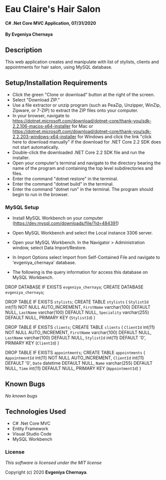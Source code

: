 # Eau Claire's Hair Salon

#### C# .Net Core MVC Application, 07/31/2020

#### By **Evgeniya Chernaya**

## Description

This web application creates and manipulate with list of stylists, clients and appointments for hair salon, using MySQL database.

## Setup/Installation Requirements

* Click the green "Clone or download" button at the right of the screen.
* Select "Download ZIP."
* Use a file extractor or unzip program (such as PeaZip, Unzipper, WinZip, Zipware, or 7-ZIP) to extract the ZIP files onto your computer.
* In your browser, navigate to https://dotnet.microsoft.com/download/dotnet-core/thank-you/sdk-2.2.106-macos-x64-installer for Mac or https://dotnet.microsoft.com/download/dotnet-core/thank-you/sdk-2.2.203-windows-x64-installer for Windows and click the link "click here to download manually" if the download for .NET Core 2.2 SDK does not start automatically.
* Double-click the downloaded .NET Core 2.2 SDK file and run the installer.
* Open your computer's terminal and navigate to the directory bearing the name of the program and containing the top level subdirectories and files.
* Enter the command "dotnet restore" in the terminal.
* Enter the command "dotnet build" in the terminal.
* Enter the command "dotnet run" in the terminal. The program should begin to run in the browser.

### MySQL Setup

* Install MySQL Workbench on your computer (https://dev.mysql.com/downloads/file/?id=484391)

* Open MySQL Workbench and select the Local instance 3306 server.

* Open your MySQL Workbench. In the Navigator > Administration window, select Data Import/Restore.

* In Import Options select Import from Self-Contained File and navigate to 'evgeniya_chernaya' database.

* The following is the query information for access this database on MySQL Workbench.

DROP DATABASE IF EXISTS `evgeniya_chernaya`;
CREATE DATABASE `evgeniya_chernaya`;

DROP TABLE IF EXISTS `stylists`;
CREATE TABLE `stylists` (
  `StylistId` int(11) NOT NULL AUTO_INCREMENT,
  `FirstName` varchar(100) DEFAULT NULL,
  `LastName` varchar(100) DEFAULT NULL,
  `Speciality` varchar(255) DEFAULT NULL,
  PRIMARY KEY (`StylistId`)
)

DROP TABLE IF EXISTS `clients`;
CREATE TABLE `clients` (
  `ClientId` int(11) NOT NULL AUTO_INCREMENT,
  `FirstName` varchar(100) DEFAULT NULL,
  `LastName` varchar(100) DEFAULT NULL,
  `StylistId` int(11) DEFAULT '0',
  PRIMARY KEY (`ClientId`)
) 

DROP TABLE IF EXISTS `appointments`;
CREATE TABLE `appointments` (
  `AppointmentId` int(11) NOT NULL AUTO_INCREMENT,
  `ClientId` int(11) DEFAULT '0',
  `Date` datetime DEFAULT NULL,
  `Name` varchar(255) DEFAULT NULL,
  `Time` int(11) DEFAULT NULL,
  PRIMARY KEY (`AppointmentId`)
) 

## Known Bugs

_No known bugs_

## Technologies Used

  * C# .Net Core MVC
  * Entity Framework
  * Visual Studio Code
  * MySQL Workbench

### License

_This software is licensed under the MIT license_

Copyright (c) 2020 **Evgeniya Chernaya**.